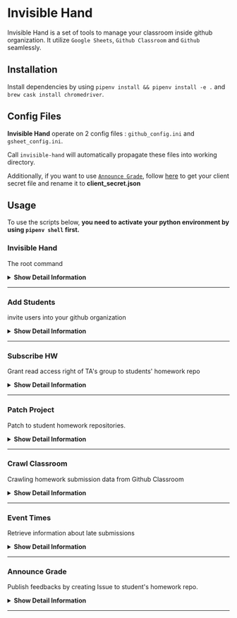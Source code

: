 # Invisible Hand

Invisible Hand is a set of tools to manage your classroom inside github organization. It utilize `Google Sheets`, `Github Classroom` and `Github` seamlessly.

## Installation

Install dependencies by using `pipenv install && pipenv install -e .` and `brew cask install chromedriver`.

## Config Files

__Invisible Hand__ operate on 2 config files : `github_config.ini` and `gsheet_config.ini`.

Call `invisible-hand` will automatically propagate these files into working directory.

Additionally, if you want to use [`Announce Grade`](#announce-grade), follow [here](https://pygsheets.readthedocs.io/en/stable/authorization.html) to get your client secret file and rename it to __client_secret.json__

## Usage

To use the scripts below, **you need to activate your python environment by using `pipenv shell` first.**

### Invisible Hand

The root command

<details>
<summary><b>Show Detail Information</b></summary>

#### Help Message

append `-h` or `--help` options get help messages

```sh
$ invisible-hand -h
Usage: invisible-hand [OPTIONS] COMMAND [ARGS]...

    Toolkits for compiler-f19

Options:
    -h, --help         Show this message and exit.

Commands:
    add-students       student_ids: ids to add
    announce-grade     announce student grades to each hw repo
    event-times        repo-hashes : list of <repo>:<hash> strings ex:...
    grant-team-access  Add students into a github team hw-prefix: prefix for...
    patch-project      Patch to student homeworks
```

</details>

---

### Add Students

invite users into your github organization

<details><summary><b>Show Detail Information</b></summary>

#### Format

```sh
invisible-hand add-students [github_handle]...
```

> Use `-h` to see more detailed information about this command.

github_handle: github accounts

#### Example

```sh
invisible-hand add-students ianre657 cmprfk1 cmprfk2 cmprfk3
```

#### Config file

+ github_config.ini
  + `[github]:personal_access_token`
  + `[github]:organization`
  + `[add_students]:default_team_slug`

#### FAQ

+ Some students report that they didn't get the invitation email.

    Invite student into your organization from their email. This should be Github's issue.

    > about 2 of 80 students got this issue from our previous experience.

</details>

---

### Subscribe HW

Grant read access right of TA's group to students' homework repo

<details><summary><b>Show Detail Information</b></summary>

#### Config File

+ __github_config.ini__:
  + `[subscribe_hw]:subscriber_team_slug`: team slug of your TA's group

#### Format

```shell
invisible-hand subscribe-hw <hw_title>
```

#### Example

```shell
invisible-hand subscribe-hw hw3
```

</details>

---

### Patch Project

Patch to student homework repositories.

<details><summary><b>Show Detail Information</b></summary>

#### Format

```sh
invisible-hand patch-project <hw_title> [--only-repo]
```

> Use `-h` to see more detailed information about this command.

Below is the standard workflow to follow.

#### Workflow

take homework : __`hw3`__(the title of your homework in github classroom) for example:

1. The repo __`tmpl-hw3`__ would be your template for initializing homeworks.
2. Create another repo to update your template, let's say: __`tmpl-hw3-revise`__
3. inside __`tmpl-hw3-revise`__, create a revision branch __`1-add-some-new-feature`__ (whatever you like) and an issuse named match your branch name (in this example, __`1-add-some-new-feature`)__, which will be the content of your PR message.
4. Open github-classroom, choose your assignment (__`hw3`__) and disable `assignment invitation URL` of __`hw3`__.
5. Create PR to your template repo(__`hw3`__) by using this command.(your need to edit the `patch_branch` variable in `github_project_patcher.py`)

    ```sh
    invisible-hand patch-project hw3 --only-repo="tmpl-hw3"
    ```

6. Accept the PR in your template repository (__`tmpl-hw3`__). After that, enable the `assignment invitation URL` under `hw3` in Github Classroom. Now you have succcessfully updated your template repo.
7. Create PRs to students template repositories (`hw3-<thir github id>`) by running the scirpt as followed.

    ```sh
    invisible-hand patch-project hw3
    ```

    This script would patch to every repositories under your github organization which's name contains __`hw3`__ as prefix.

8. Merge the revision brnach __`1-add-some-new-feature`__ into `master`  in your __`tmpl-hw3-revise`__ repo. After this step, all documents are updated.

#### Demo

<img src="./demos/patcher.gif" alt="patcher-demo-video" width="640">

</details>

---

### Crawl Classroom

Crawling homework submission data from Github Classroom

<details><summary><b>Show Detail Information</b></summary>

This is a web crawler for Github Classroom, which is the input of [`Event Times`](#event-times)

#### Config File

+ __github_config.ini__:
  + `[crawl_classroom]:login`: your login id in Github Classroom
  + `[crawl_classroom]:classroom_id`: the id field of your classroom RESTful page URL. (see the image below)

    <img src="./imgs/clsrm_id.png" alt="id field in the url of github classroom" width="640">

#### Format

```sh
invisible-hadn crawl-classroom <hw_title> [--passwd] [-o --output]
```

> Use `-h` to see more detailed information about this command


#### Example

```shell
invisible-hand crawl-classroom --passwd=(cat ~/cred/mypass) -o hw5_handin.txt hw5
```

> This example suppose you use Fish Shell and store your password inside `~/cred/mypass`

Users should type their passsword inside the pop-up window if they don't provide their password in the argument

#### Demo

<img src="./demos/github_classroom_craw.gif" alt="github_classroom_craw" width="640">

</details>

---

### Event Times

Retrieve information about late submissions

<details><summary><b>Show Detail Information</b></summary>

#### What it actually does

Compare the last publish-time of specific git commit in each repository and print out which passed the deadline.

#### Config File

+ __github_config.ini__:
  + `[event_times]:deadline` deadline for homework, in ISO8601 compatible format.

    For example `2019-11-12 23:59:59` (the timezone is set to your local timezone as default).

#### Format

```sh
invisible-hand event-times [repo-hash] [--deadline="yyyy-mm-dd"]
```

__repo-hash__ : in the format of `<repo>:<git commit hash>`, (for example: hw0-ianre657:cb75e99)

Github API use the first 7 characters of a commit's SHA-1 value to communicate, so the hash we used here is in the length of 7.

> The input pairs `repo:hash` could be retrieve from [`Crawl Classroom`](#crawl-classroom).

__`--deadline`__: it will use the variable inside `github_config.ini` as default.

#### Example

```sh
invisible-hand event-times hw0-ianre657:cb75e99 hw0-cmprfk1:f28fbda
```

#### Demo (need to be updated)

<img src="./demos/event_times.gif" alt="event-times-demo-video" width="640">

</details>

---

### Announce Grade

Publish feedbacks by creating Issue to student's homework repo.

<details><summary><b>Show Detail Information</b></summary>

#### Explanation

In every homework project, we would create a git repository for every student. Take homework `hw3` with two students `Anna` and `Bella` for example, we expect there would be two repos under our github organization, which is `hw3-Anna` and `hw3-Bella`.
During our grading process, T.A.s would record every grade in a google sheet with a tab named `hw3` and a markdown file for each student in every assignment as their feedbacks.
After their homeworks being graded, we use this code to publish student's grade by creating `Issue`s named `Grade for hw3` to each of their github repositories.

The markdown file for feedbacks contains python template strings, and those strings are the column names inside our google sheet tab `hw3`. One template string we used is students grades, this makes managing grades more easily.

To use this code, you need to fufill some assumptions.

Lets say you're about to announce the grade for `hw3`:

+ prequisite:
  1. a git repo to store student feedback templates, which strutured as followed:
    ```bash
        . Hw-manager # root of your git repo
        ├── hw3
        │   └── reports
        │       ├── 0411276.md
        │       ├── 0856039.md
        │       └── 0956323.md
        └── hw4 # other homework dir
    ```
    and inside `0411276.md`, it would be:
    ```markdown
        # Information
        + Student Id: ${student_id}
        + Grade : ${grade}
        # <Some other important things...>
        ...
    ```
  2. a google sheet to store student information

        | student_id | grade |
        | :--------: | :---: |
        |  0856039   |  93   |
        |  0411276   |  80   |

#### Config file

+ __github_config.ini__
  + `[github]:personal_access_token`
  + `[github]:organization`
  + `[announce_grade]:feedback_source_repo` (e.x.: Hw-manager)
+ __gsheet_config.ini__
  + `[google_spreadsheet]:spreadsheet_id`
+ __client_secret.json__ (follow [here](https://pygsheets.readthedocs.io/en/stable/authorization.html) to download your oauth2 secret file and renamed it to __client_secret.json__)

#### instructions to follow

1. Edit config files properly.
2. Create feedbacks for students in your `feedback_source_repo`
3. use this script

#### Format

```sh
invisible-hand announce-grade <hw_title> [--only-id <student_id>]
```

option:
    `--only-id`: only patch to this student id

#### Example

```sh
invisible-hand announce-grade hw3 --only-id 0411276
```

</details>

---
